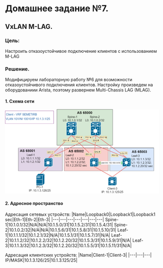 # Домашнее задание №7.
## VxLAN M-LAG. 
### Цель:
Настроить отказоустойчивое подключение клиентов с использованием M-LAG 

### Решение.
Модифицируем лабораторную работу №6 для возможности отказоустойчивого подключения клиентов. Настройку произведем на оборудованиии Arista, поэтому развернем Multi-Chassis LAG (MLAG).

#### 1. Схема сети
![dz-7_topo_VxLAN_M-LAG.png](dz-7_topo_VxLAN_M-LAG.png)

#### 2. Адресное пространство

Адресация сетевых устройств:
|Name|Loopback0|Loopback1|Loopback1 sec|Eth-1|Eth-2|Eth-3|
|---|---|---|---|---|---|---|
Spine-1|10.1.0.1/32|N/A|N/A|10.1.5.0/31|10.1.5.2/31|10.1.5.4/31|
Spine-2|10.1.0.2/32|N/A|N/A|10.1.5.6/31|10.1.5.8/31|10.1.5.10/31|
Leaf-1|10.1.1.1/32|10.1.2.1/32|N/A|10.1.5.1/31|10.1.5.7/31|N/A|
Leaf-2|10.1.1.2/32|10.1.2.2/32|10.1.2.20/32|10.1.5.3/31|10.1.5.9/31|N/A|
Leaf-3|10.1.1.3/32|10.1.2.3/32|10.1.2.20/32|10.1.5.5/31|10.1.5.11/31|N/A|

Адресация клиентских устройств:
|Name|Client-1|Client-3|
|---|---|---|
IP/MASK|10.1.3.126/25|10.1.3.125/25|

